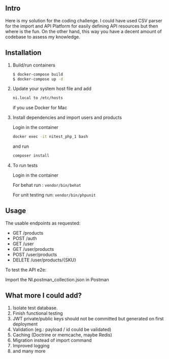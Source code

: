 ## Intro

Here is my solution for the coding challenge. I could have used CSV parser for the import and API Platform for easily defining API resources but then where is the fun. On the other hand, this way you have a decent amount of codebase to assess my knowledge.

## Installation

1. Build/run containers

    ```bash
    $ docker-compose build
    $ docker-compose up -d
    ```

2. Update your system host file and add

    ```bash
    ni.local to /etc/hosts
    ```
    
    if you use Docker for Mac

3. Install dependencies and import users and products

    Login in the container 
    
    ```bash
    docker exec -it nitest_php_1 bash
    ```
    
    and run 

    ```bash
    composer install
    ```
    
4. To run tests

    Login in the container
    
    For behat run : 
    `vendor/bin/behat`
    
    For unit testing run: `vendor/bin/phpunit`
    
## Usage

The usable endpoints as requested:
    
* GET /products
* POST /auth
* GET /user
* GET /user/products
* POST /user/products
* DELETE /user/products/{SKU}

To test the API e2e:

Import the NI.postman_collection.json in Postman
    
## What more I could add?

1. Isolate test database.
2. Finish functional testing
2. JWT private/public keys should not be committed but generated on first deployment
3. Validation (eg.: payload / id could be validated)
4. Caching (Doctrine or memcache, maybe Redis)
5. Migration instead of import command
6. Improved logging
7. and many more
    

